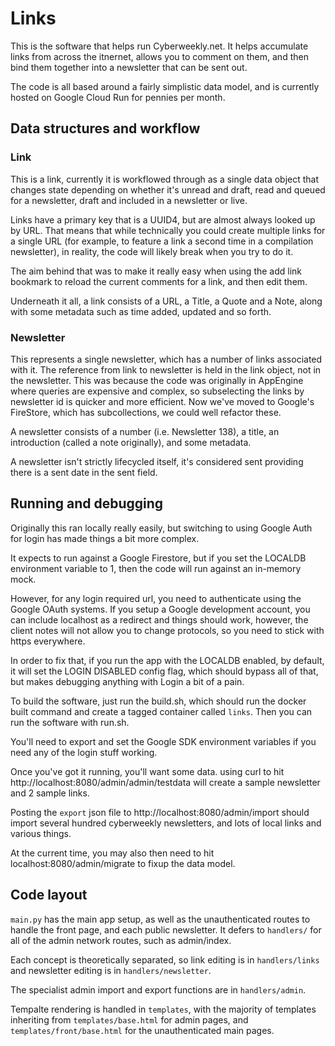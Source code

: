 # Links

This is the software that helps run Cyberweekly.net.  It helps accumulate links from across the itnernet, allows you to comment on them, and then bind them together into a newsletter that can be sent out.

The code is all based around a fairly simplistic data model, and is currently hosted on Google Cloud Run for pennies per month.



## Data structures and workflow

### Link

This is a link, currently it is workflowed through as a single data object that changes state depending on whether it's unread and draft, read and queued for a newsletter, draft and included in a newsletter or live.

Links have a primary key that is a UUID4, but are almost always looked up by URL.  That means that while technically you could create multiple links for a single URL (for example, to feature a link a second time in a compilation newsletter), in reality, the code will likely break when you try to do it.

The aim behind that was to make it really easy when using the add link bookmark to reload the current comments for a link, and then edit them.

Underneath it all, a link consists of a URL, a Title, a Quote and a Note, along with some metadata such as time added, updated and so forth.

### Newsletter

This represents a single newsletter, which has a number of links associated with it.
The reference from link to newsletter is held in the link object, not in the newsletter. This was because the code was originally in AppEngine where queries are expensive and complex, so subselecting the links by newsletter id is quicker and more efficient. 
Now we've moved to Google's FireStore, which has subcollections, we could well refactor these.

A newsletter consists of a number (i.e. Newsletter 138), a title, an introduction (called a note originally), and some metadata.

A newsletter isn't strictly lifecycled itself, it's considered sent providing there is a sent date in the sent field.

## Running and debugging

Originally this ran locally really easily, but switching to using Google Auth for login has made things a bit more complex.

It expects to run against a Google Firestore, but if you set the LOCALDB environment variable to 1, then the code will run against an in-memory mock.

However, for any login required url, you need to authenticate using the Google OAuth systems.  If you setup a Google development account, you can include localhost as a redirect and things should work, however, the client notes will not allow you to change protocols, so you need to stick with https everywhere.  

In order to fix that, if you run the app with the LOCALDB enabled, by default, it will set the LOGIN DISABLED config flag, which should bypass all of that, but makes debugging anything with Login a bit of a pain.

To build the software, just run the build.sh, which should run the docker built command and create a tagged container called `links`.  Then you can run the software with run.sh.

You'll need to export and set the Google SDK environment variables if you need any of the login stuff working.

Once you've got it running, you'll want some data.  using curl to hit http://localhost:8080/admin/admin/testdata will create a sample newsletter and 2 sample links.

Posting the `export` json file to http://localhost:8080/admin/import should import several hundred cyberweekly newsletters, and lots of local links and various things.

At the current time, you may also then need to hit localhost:8080/admin/migrate to fixup the data model.

## Code layout

`main.py` has the main app setup, as well as the unauthenticated routes to handle the front page, and each public newsletter.
It defers to `handlers/` for all of the admin network routes, such as admin/index.

Each concept is theoretically separated, so link editing is in `handlers/links` and newsletter editing is in `handlers/newsletter`.

The specialist admin import and export functions are in `handlers/admin`.

Tempalte rendering is handled in `templates`, with the majority of templates inheriting from `templates/base.html` for admin pages, and `templates/front/base.html` for the unauthenticated main pages.